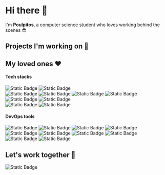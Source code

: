 # Hi there 👋

I'm **Poulpitos**, a computer science student who loves working behind the scenes 😎
<!--
**ImPoulpitos/ImPoulpitos** is a ✨ _special_ ✨ repository because its `README.md` (this file) appears on your GitHub profile.

Here are some ideas to get you started:

- 🔭 I’m currently working on ...
- 🌱 I’m currently learning ...
- 👯 I’m looking to collaborate on ...
- 🤔 I’m looking for help with ...
- 💬 Ask me about ...
- 📫 How to reach me: ...
- 😄 Pronouns: ...
- ⚡ Fun fact: ...
-->

## Projects I'm working on 📂



## My loved ones ❤

#### Tech stacks
![Static Badge](https://img.shields.io/badge/NestJS-black?style=for-the-badge&logo=nestjs&logoColor=white&labelColor=E01639&link=https%3A%2F%2Fgithub.com%2Fnestjs%2Fnest)
![Static Badge](https://img.shields.io/badge/react-black?style=for-the-badge&logo=react&logoColor=white&labelColor=37E0D9&link=https%3A%2F%2Freact.dev)\
![Static Badge](https://img.shields.io/badge/TypeScript-black?style=for-the-badge&logo=typescript&logoColor=white&labelColor=2874DE&link=https%3A%2F%2Fwww.typescriptlang.org%2F)
![Static Badge](https://img.shields.io/badge/JavaScript-black?style=for-the-badge&logo=javascript&logoColor=white&labelColor=E0C700&link=https%3A%2F%2Fdeveloper.mozilla.org%2Fen%2Fdocs%2FWeb%2FJavaScript)
![Static Badge](https://img.shields.io/badge/Python-black?style=for-the-badge&logo=python&logoColor=white&labelColor=A7E041&link=https%3A%2F%2Fwww.python.org%2F)
![Static Badge](https://img.shields.io/badge/C%20(language)-black?style=for-the-badge&logo=c&logoColor=white&labelColor=E6E6E0&link=https%3A%2F%2Fen.wikipedia.org%2Fwiki%2FC_(programming_language))
![Static Badge](https://img.shields.io/badge/C%2B%2B-black?style=for-the-badge&logo=c%2B%2B&logoColor=white&labelColor=346EE0&link=https%3A%2F%2Fen.wikipedia.org%2Fwiki%2FC%252B%252B)
![Static Badge](https://img.shields.io/badge/bash-black?style=for-the-badge&logoColor=white&labelColor=E0691C)\
![Static Badge](https://img.shields.io/badge/mongodb-black?style=for-the-badge&logo=mongodb&logoColor=white&labelColor=2DE350&link=https%3A%2F%2Fwww.mongodb.com%2F)
![Static Badge](https://img.shields.io/badge/redis-black?style=for-the-badge&logo=redis&logoColor=white&labelColor=DF4141&link=https%3A%2F%2Fredis.io%2F)


#### DevOps tools
![Static Badge](https://img.shields.io/badge/Github-black?style=for-the-badge&logo=github&logoColor=white&labelColor=gray&link=https%3A%2F%2Fgithub.com%2Fhome)
![Static Badge](https://img.shields.io/badge/ansible-black?style=for-the-badge&logo=ansible&logoColor=white&labelColor=gray&link=https%3A%2F%2Fdocs.ansible.com%2F)
![Static Badge](https://img.shields.io/badge/kubernetes-black?style=for-the-badge&logo=kubernetes&logoColor=white&labelColor=2E54D6&link=https%3A%2F%2Fkubernetes.io%2F)
![Static Badge](https://img.shields.io/badge/Jenkins-black?style=for-the-badge&logo=jenkins&logoColor=white&labelColor=E04838&link=https%3A%2F%2Fwww.jenkins.io%2F)\
![Static Badge](https://img.shields.io/badge/Docker-black?style=for-the-badge&logo=docker&logoColor=white&labelColor=1F64E0&link=https%3A%2F%2Fwww.docker.com%2F)
![Static Badge](https://img.shields.io/badge/portainer-black?style=for-the-badge&logo=portainer&logoColor=white&labelColor=1BA1E0&link=https%3A%2F%2Fwww.portainer.io%2F)
![Static Badge](https://img.shields.io/badge/watchtower-black?style=for-the-badge&logo=watchtower&logoColor=white&labelColor=2F7598&link=https%3A%2F%2Fcontainrrr.dev%2Fwatchtower%2F)
![Static Badge](https://img.shields.io/badge/minio-black?style=for-the-badge&logo=minio&logoColor=white&labelColor=E03154&link=https%3A%2F%2Fmin.io%2F)\
![Static Badge](https://img.shields.io/badge/Cloudflare-black?style=for-the-badge&logo=cloudflare&logoColor=white&labelColor=E07217&link=https%3A%2F%2Fwww.cloudflare.com%2F)
![Static Badge](https://img.shields.io/badge/nginx-black?style=for-the-badge&logo=nginx&logoColor=white&labelColor=12B641&link=https%3A%2F%2Fwww.f5.com%2Fgo%2Fproduct%2Fwelcome-to-nginx)


## Let's work together 🤝
![Static Badge](https://img.shields.io/badge/%40poulpitos-black?style=for-the-badge&logo=discord&logoColor=white&labelColor=5865F2&link=https%3A%2F%2Fdiscord.com%2Fusers%2F340948949592440833)
